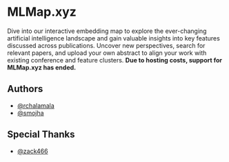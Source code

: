 # MLMap.xyz

Dive into our interactive embedding map to explore the ever-changing artificial intelligence landscape and gain valuable insights into key features discussed across publications. Uncover new perspectives, search for relevant papers, and upload your own abstract to align your work with existing conference and feature clusters. **Due to hosting costs, support for MLMap.xyz has ended.**

## Authors

- [@rchalamala](https://github.com/rchalamala)
- [@smojha](https://github.com/smojha)

## Special Thanks

- [@zack466](https://github.com/zack466)

